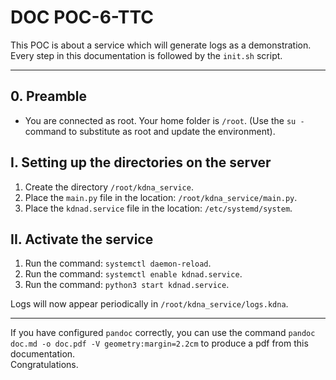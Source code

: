 
# DOC POC-6-TTC  

This POC is about a service which will generate logs as a demonstration.  
Every step in this documentation is followed by the `init.sh` script.  

---

## 0. Preamble  
* You are connected as root. Your home folder is `/root`. (Use the `su -` command to substitute as root and update the environment).  

## I. Setting up the directories on the server  
1. Create the directory `/root/kdna_service`.  
2. Place the `main.py` file in the location: `/root/kdna_service/main.py`.  
3. Place the `kdnad.service` file in the location: `/etc/systemd/system`.  

## II. Activate the service  
1. Run the command: `systemctl daemon-reload`.  
2. Run the command: `systemctl enable kdnad.service`.  
3. Run the command: `python3 start kdnad.service`.  

Logs will now appear periodically in `/root/kdna_service/logs.kdna`.  

---

If you have configured `pandoc` correctly, you can use the command `pandoc doc.md -o doc.pdf -V geometry:margin=2.2cm` to produce a pdf from this documentation.  
Congratulations.  

